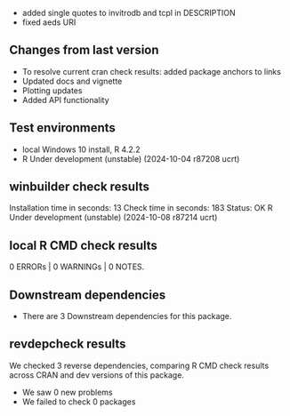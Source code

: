 * added single quotes to invitrodb and tcpl in DESCRIPTION
* fixed aeds URI

## Changes from last version
* To resolve current cran check results: added package anchors to links
* Updated docs and vignette
* Plotting updates
* Added API functionality

## Test environments

* local Windows 10 install, R 4.2.2
* R Under development (unstable) (2024-10-04 r87208 ucrt)

## winbuilder check results
Installation time in seconds: 13
Check time in seconds: 183
Status: OK
R Under development (unstable) (2024-10-08 r87214 ucrt)

    
## local R CMD check results

0 ERRORs | 0 WARNINGs | 0 NOTES.

## Downstream dependencies

* There are 3 Downstream dependencies for this package.

## revdepcheck results

We checked 3 reverse dependencies, comparing R CMD check results across CRAN and dev versions of this package.

 * We saw 0 new problems
 * We failed to check 0 packages



